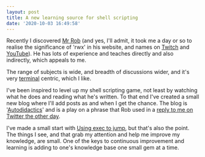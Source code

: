 ```yaml
---
layout: post
title: A new learning source for shell scripting
date: '2020-10-03 16:49:58'
---
```

Recently I discovered [Mr Rob](https://rwx.gg) (and yes, I'll admit, it took me a day or so to realise the significance of 'rwx' in his website, and names on [Twitch](https://twitch.tv/rwxrob) and [YouTube](https://youtube.com/rwxrob)). He has lots of experience and teaches directly and also indirectly, which appeals to me.

The range of subjects is wide, and breadth of discussions wider, and it's very [terminal](https://twitter.com/search?q=%23TheFutureIsTerminal&src=typed_query) centric, which I like.

I've been inspired to level up my shell scripting game, not least by watching what he does and reading what he's written. To that end I've created a small new blog where I'll add posts as and when I get the chance. The blog is '[Autodidactics](https://qmacro.org/autodidactics/)' and is a play on a phrase that Rob used in a [reply to me on Twitter the other day](https://twitter.com/rwxrob/status/1311403209622204428).

I've made a small start with [Using exec to jump](https://qmacro.org/autodidactics/2020/10/03/using-exec-to-jump/), but that's also the point. The things I see, and that grab my attention and help me improve my knowledge, are small. One of the keys to continuous improvement and learning is adding to one's knowledge base one small gem at a time.
